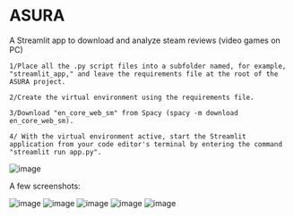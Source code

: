 # ASURA
A Streamlit app to download and analyze steam reviews (video games on PC)

    1/Place all the .py script files into a subfolder named, for example, "streamlit_app," and leave the requirements file at the root of the ASURA project.

    2/Create the virtual environment using the requirements file.

    3/Download "en_core_web_sm" from Spacy (spacy -m download en_core_web_sm).

    4/ With the virtual environment active, start the Streamlit application from your code editor's terminal by entering the command "streamlit run app.py".

![image](https://github.com/ChrysGrosso/ASURA/assets/114347666/6270edd1-bf79-4a35-b065-e36fb7cc1e73)

A few screenshots: 

![image](https://github.com/ChrysGrosso/ASURA/assets/114347666/a293740a-e4cc-446b-bf51-ac5f779ae778)
![image](https://github.com/ChrysGrosso/ASURA/assets/114347666/d560f653-d8cd-413d-b179-7879deb369f6)
![image](https://github.com/ChrysGrosso/ASURA/assets/114347666/c044e82a-74ba-4fe6-8874-e31ad3f9de82)
![image](https://github.com/ChrysGrosso/ASURA/assets/114347666/f7a18c82-94ab-4e34-9080-ab06eba74018)
![image](https://github.com/ChrysGrosso/ASURA/assets/114347666/db035f7a-c10e-42f5-86f0-470f570b5012)














